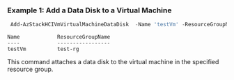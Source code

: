 ### Example 1: Add a Data Disk to a Virtual Machine
```powershell
 Add-AzStackHCIVmVirtualMachineDataDisk  -Name 'testVm' -ResourceGroupName 'test-rg'  -DataDiskName 'testVhd'

```
```output
Name            ResourceGroupName
----            -----------------
testVm          test-rg
```
This command attaches a data disk to the virtual machine in the specified resource group. 

